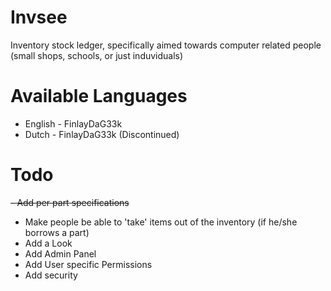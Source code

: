 # Invsee
Inventory stock ledger, specifically aimed towards computer related people (small shops, schools, or just induviduals)

# Available Languages
- English - FinlayDaG33k
- Dutch   - FinlayDaG33k (Discontinued)

# Todo
~~- Add per part specifications~~  
- Make people be able to 'take' items out of the inventory (if he/she borrows a part)  
- Add a Look  
- Add Admin Panel  
- Add User specific Permissions  
- Add security


